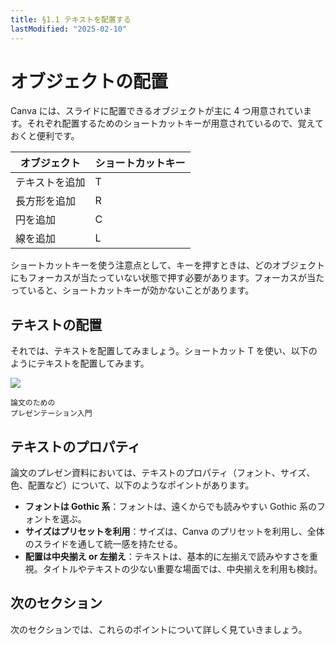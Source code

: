 ```yaml
---
title: §1.1 テキストを配置する
lastModified: "2025-02-10"
---
```


# オブジェクトの配置

Canva には、スライドに配置できるオブジェクトが主に 4 つ用意されています。それぞれ配置するためのショートカットキーが用意されているので、覚えておくと便利です。

| オブジェクト   | ショートカットキー |
| -------------- | ------------------ |
| テキストを追加 | T                  |
| 長方形を追加   | R                  |
| 円を追加       | C                  |
| 線を追加       | L                  |

ショートカットキーを使う注意点として、キーを押すときは、どのオブジェクトにもフォーカスが当たっていない状態で押す必要があります。フォーカスが当たっていると、ショートカットキーが効かないことがあります。

## テキストの配置

それでは、テキストを配置してみましょう。ショートカット T を使い、以下のようにテキストを配置してみます。

![](/books/slide_design/images/1-1/1.jpeg)

```text
論文のための
プレゼンテーション入門
```

## テキストのプロパティ

論文のプレゼン資料においては、テキストのプロパティ（フォント、サイズ、色、配置など）について、以下のようなポイントがあります。

-   **フォントは Gothic 系**：フォントは、遠くからでも読みやすい Gothic 系のフォントを選ぶ。
-   **サイズはプリセットを利用**：サイズは、Canva のプリセットを利用し、全体のスライドを通して統一感を持たせる。
-   **配置は中央揃え or 左揃え**：テキストは、基本的に左揃えで読みやすさを重視。タイトルやテキストの少ない重要な場面では、中央揃えを利用も検討。

## 次のセクション

次のセクションでは、これらのポイントについて詳しく見ていきましょう。

